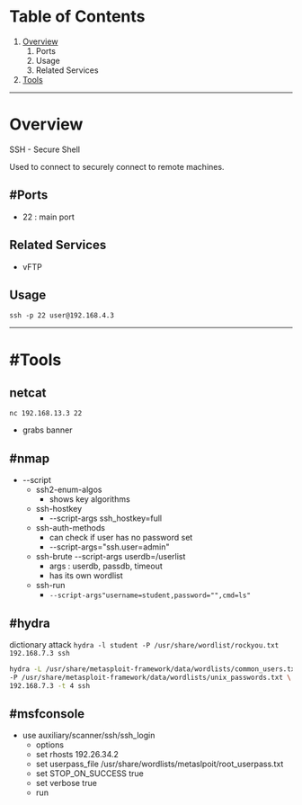 # Table of Contents
1. [Overview](#Overview)
	1. Ports
	3. Usage
	4. Related Services
2. [Tools](#Tools)

---
# Overview
SSH - Secure Shell

Used to connect to securely connect to remote machines.

## #Ports
- 22 : main port

## Related Services
- vFTP

## Usage
`ssh -p 22 user@192.168.4.3`

---

# #Tools
## netcat
`nc 192.168.13.3 22` 
- grabs banner

## #nmap
- --script
	- ssh2-enum-algos
		- shows key algorithms
	- ssh-hostkey 
		- --script-args ssh_hostkey=full
	- ssh-auth-methods
		- can check if user has no password set
		- --script-args="ssh.user=admin"
	- ssh-brute --script-args userdb=/userlist
		- args : userdb, passdb, timeout
		- has its own wordlist
	- ssh-run 
		- `--script-args"username=student,password="",cmd=ls"`

## #hydra
dictionary attack
`hydra -l student -P /usr/share/wordlist/rockyou.txt 192.168.7.3 ssh`

```bash
hydra -L /usr/share/metasploit-framework/data/wordlists/common_users.txt \
-P /usr/share/metasploit-framework/data/wordlists/unix_passwords.txt \
192.168.7.3 -t 4 ssh 
```


## #msfconsole
- use auxiliary/scanner/ssh/ssh_login
	- options
	- set rhosts 192.26.34.2
	- set userpass_file /usr/share/wordlists/metaslpoit/root_userpass.txt
	- set STOP_ON_SUCCESS true
	- set verbose true
	- run